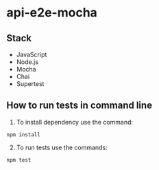 # api-e2e-mocha

## Stack

- JavaScript
- Node.js
- Mocha
- Chai
- Supertest

## How to run tests in command line

1. To install dependency use the command:

```
npm install
```

2. To run tests use the commands:

```
npm test
```
